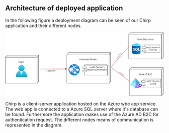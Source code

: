 ## Architecture of deployed application
In the following figure a deployment diagram can be seen of our Chirp application and their different nodes.

![Deploy diagram](Images/DeploymentDiagram.png)

Chirp is a client-server application hosted on the Azure wbe app service. The web app is connected to a Azure SQL server where it's database can be found. Furthermore the application makes use of the Azure AD B2C for authentication request. The different nodes means of communication is represented in the diagram.
